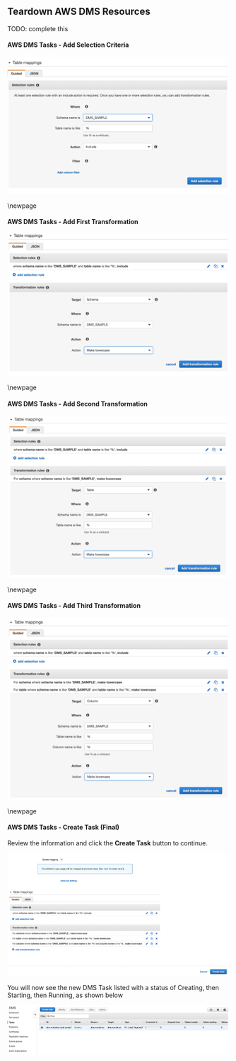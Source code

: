 ## Teardown AWS DMS Resources

TODO: complete this


#### AWS DMS Tasks - Add Selection Criteria

![AWS DMS Tasks - Create Task (Table Mappings Selection Criteria) ](images/step/aws_dms_tasks/create-task-3.png)

\newpage

#### AWS DMS Tasks - Add First Transformation

![AWS DMS Tasks - Create Task (Table Mappings Transform 1) ](images/step/aws_dms_tasks/create-task-4.png)

\newpage

#### AWS DMS Tasks - Add Second Transformation

![AWS DMS Tasks - Create Task (Table Mappings Transform 2) ](images/step/aws_dms_tasks/create-task-5.png)

\newpage

#### AWS DMS Tasks - Add Third Transformation

![AWS DMS Tasks - Create Task (Table Mappings Transform 3) ](images/step/aws_dms_tasks/create-task-6.png)

\newpage

#### AWS DMS Tasks - Create Task (Final)

Review the information and click the **Create Task** button to continue.

![AWS DMS Tasks - Create Task (Final) ](images/step/aws_dms_tasks/create-task-7.png)

You will now see the new DMS Task listed with a status of Creating, then Starting, then Running, as shown below

![AWS DMS Tasks - List Tasks (Updated) ](images/step/aws_dms_tasks/list-tasks-status-starting.png)